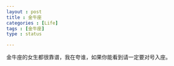 ```yaml
---
layout : post
title : 金牛座
categories : [Life]
tags : [金牛座]
type : status

---
```

金牛座的女生都很靠谱，我在夸谁，如果你能看到请一定要对号入座。